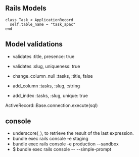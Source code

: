## Rails Models

```
class Task < ApplicationRecord
  self.table_name = "task_apac"
end
```

## Model validations

- validates :title, presence: true
- validates :slug, uniqueness: true

- change_column_null :tasks, :title, false
- add_column :tasks, :slug, :string
- add_index :tasks, :slug, unique: true

ActiveRecord::Base.connection.execute(sql)

## console

- underscore(\_), to retrieve the result of the last expression.
- bundle exec rails console -e staging
- bundle exec rails console -e production --sandbox
- $ bundle exec rails console -- --simple-prompt
